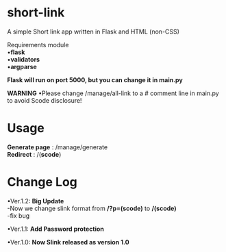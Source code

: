 # short-link
A simple Short link app written in Flask and HTML (non-CSS)

Requirements module<br>
•**flask**<br>
•**validators**<br>
•**argparse**<br>

**Flask will run on port 5000, but you can change it in main.py**

**WARNING**
•Please change /manage/all-link to a # comment line in main.py to avoid Scode disclosure!

# Usage
**Generate page** : /manage/generate <br>
**Redirect** : /(**scode**)

# Change Log
•Ver.1.2: **Big Update** <br>
-Now we change slink format from **/?p=(scode)** to **/(scode)<br>**
-fix bug<br>

•Ver.1.1: **Add Password protection**<br>

•Ver.1.0: **Now Slink released as version 1.0**

